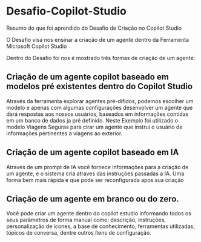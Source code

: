 # Desafio-Copilot-Studio
Resumo do que foi aprendido do Desafio de Criação no Copilot Studio

O Desafio visa nos ensinar a criação de um agente dentro da Ferramenta Microsoft Copilot Studio

Dentro do Desafio foi nos é mostrado três formas de criação de um agente:

## Criação de um agente copilot baseado em modelos pré existentes dentro do Copilot Studio
Através da ferramenta explorar agentes pré-difidos, podemos escolher um modelo e apenas com algumas configurações 
desenvolver um agente que dará respostas aos nossos usuários, baseados em informações contidas em um banco de dados
ja pré definido.
Neste Exemplo foi utilizado o modelo Viagens Seguras para cirar um agente que instrui o usuário de informações 
pertinentes a viagens ao exterior.

## Criação de um agente copilot baseado em IA
Atraves de um prompt de IA você fornece informações para a criação de um agente, e o sistema cria atraves das instruções 
passadas a IA.
Uma forma bem mais rápida e que pode ser reconfigurada apos sua criação

## Criação de um agente em branco ou do zero.
Você pode criar um agente dentro do copilot estudio informando todos os seus parâmetros de forma manual
como: descrição, instruções, personalização de ícones, a base de conhecimento, ferramentas utilizadas, tópicos de conversa, dentre 
outros ítens de configuração.
